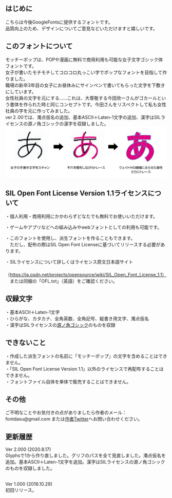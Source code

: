 

<h2>はじめに</h2>
こちらは今後GoogleFontsに提供するフォントです。<br />
品質向上のため、デザインについてご意見などいただけますと嬉しいです。

<h2>このフォントについて</h2>
モッチーポップは、POPや漫画に無料で商用利用も可能な女子文字ゴシック体フォントです。<br />女子が書いたモチモチしてコロコロ丸っこい字でポップなフォントを目指して作りました。<br />
職場の新卒3年目の女子にお昼休みにサインペンで書いてもらった文字を下敷きにしています。<br />女性社員の文字を元にする……これは、大尊敬する今田欣一さんがゴカールという書体を作られた時と同じコンセプトです。今田さんをリスペクトして私も女性社員の字を元に作ってみました。<br />
ver２.00では、濁点仮名の追加、基本ASCII＋Laten-1文字の追加、漢字はSILライセンスの源ノ角ゴシックの漢字を収録しました。<br />

<img src="./sample2.png" />

<h2>SIL Open Font License Version 1.1ライセンスについて</h2>

・個人利用・商用利用にかかわらずどなたでも無料でお使いいただけます。<br />

・ゲームやアプリなどへの組み込みやwebフォントとしての利用も可能です。<br />

・このフォントを使用し、派生フォントを作ることもできます。<br />
　ただし、配布の際はSIL Open Font Licenseに基づいてリリースする必要があります。<br />

・SILライセンスについて詳しくはライセンス原文日本語サイト<br />
　（https://ja.osdn.net/projects/opensource/wiki/SIL_Open_Font_License_1.1）<br />
　または同梱の「OFL.txt」（英語）をご確認ください。<br />


<h2>収録文字</h2>
・基本ASCII＋Laten-1文字<br />
・ひらがな、カタカナ、全角英数、全角記号、縦書き用文字、濁点仮名<br />
・漢字はSILライセンスの<a href="https://github.com/adobe-fonts/source-han-sans/tree/release/SubsetOTF/JP" target="_blank">源ノ角ゴシック</a>のものを収録


<h2>できないこと</h2>
・作成した派生フォントの名前に「モッチーポップ」の文字を含めることはできません。<br />
・「SIL Open Font License Version 1.1」以外のライセンスで再配布することはできません。<br />
・フォントファイル自体を単体で販売することはできません。<br />


<h2>その他</h2>
ご不明なことやお気付きの点がありましたら作者のメール：fontdasu@gmail.com
または<a href="https://twitter.com/fontdasu" target="_blank">作者Twitter</a>へお問い合わせください。<br />


<h2>更新履歴</h2>
Ver 2.000 (2020.8.17)<br />
Glyphsで1から作り直しました。グリフのパスを全て見直しました。濁点仮名を追加。基本ASCII＋Laten-1文字を追加。漢字はSILライセンスの源ノ角ゴシックのものを収録しました。<br /><br />

Ver 1.000 (2018.10.29)<br />
初回リリース。


